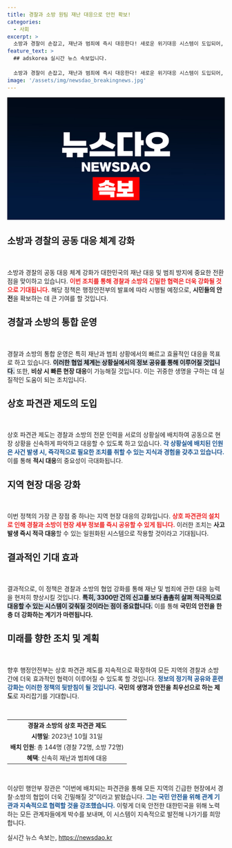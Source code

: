 ```yaml
---
title: 경찰과 소방 원팀 재난 대응으로 안전 확보!
categories:
  - 사회
excerpt: >
  소방과 경찰이 손잡고, 재난과 범죄에 즉시 대응한다! 새로운 위기대응 시스템이 도입되어, 상호파견관 144명이 각 현장에서 더욱 긴밀하게 협력할 예정이다. 국민 안전의 새로운 전환점이 마련된다!
feature_text: >
  ## adskorea 실시간 뉴스 속보입니다.

  소방과 경찰이 손잡고, 재난과 범죄에 즉시 대응한다! 새로운 위기대응 시스템이 도입되어, 상호파견관 144명이 각 현장에서 더욱 긴밀하게 협력할 예정이다. 국민 안전의 새로운 전환점이 마련된다!
image: '/assets/img/newsdao_breakingnews.jpg'
---
```


<p><img src="/assets/img/newsdao_breakingnews.jpg" alt="adskorea 속보" /></p>

<h2 data-ke-size="size26">소방과 경찰의 공동 대응 체계 강화</h2>

<p data-ke-size="size16">&nbsp;</p>

<p>소방과 경찰의 공동 대응 체계 강화가 대한민국의 재난 대응 및 범죄 방지에 중요한 전환점을 맞이하고 있습니다. <b><span style="color: #ee2323;">이번 조치를 통해 경찰과 소방의 긴밀한 협력은 더욱 강화될 것으로 기대됩니다.</span></b> 해당 정책은 행정안전부의 발표에 따라 시행될 예정으로, <strong>시민들의 안전</strong>을 확보하는 데 큰 기여를 할 것입니다.</p>

<h2 data-ke-size="size26">경찰과 소방의 통합 운영</h2>

<p data-ke-size="size16">&nbsp;</p>

<p>경찰과 소방의 통합 운영은 특히 재난과 범죄 상황에서의 빠르고 효율적인 대응을 목표로 하고 있습니다. <b><span style="background-color: #21538527;">이러한 협업 체계는 상황실에서의 정보 공유를 통해 이루어질 것입니다.</span></b> 또한, <strong>비상 시 빠른 현장 대응</strong>이 가능해질 것입니다. 이는 귀중한 생명을 구하는 데 실질적인 도움이 되는 조치입니다.</p>

<h2 data-ke-size="size26">상호 파견관 제도의 도입</h2>

<p data-ke-size="size16">&nbsp;</p>

<p>상호 파견관 제도는 경찰과 소방의 전문 인력을 서로의 상황실에 배치하여 공동으로 현장 상황을 신속하게 파악하고 대응할 수 있도록 하고 있습니다. <b><span style="color: #1a5490;">각 상황실에 배치된 인원은 사건 발생 시, 즉각적으로 필요한 조치를 취할 수 있는 지식과 경험을 갖추고 있습니다.</span></b> 이를 통해 <strong>적시 대응</strong>의 중요성이 극대화됩니다.</p>

<h2 data-ke-size="size26">지역 현장 대응 강화</h2>

<p data-ke-size="size16">&nbsp;</p>

<p>이번 정책의 가장 큰 장점 중 하나는 지역 현장 대응의 강화입니다. <b><span style="color: #ee2323;">상호 파견관의 설치로 인해 경찰과 소방이 현장 세부 정보를 즉시 공유할 수 있게 됩니다.</span></b> 이러한 조치는 <strong>사고 발생 즉시 적극 대응</strong>할 수 있는 일원화된 시스템으로 작용할 것이라고 기대됩니다.</p>

<h2 data-ke-size="size26">결과적인 기대 효과</h2>

<p data-ke-size="size16">&nbsp;</p>

<p>결과적으로, 이 정책은 경찰과 소방의 협업 강화를 통해 재난 및 범죄에 관한 대응 능력을 현저히 향상시킬 것입니다. <b><span style="background-color: #21538527;">특히, 3300만 건의 신고를 보다 촘촘히 살펴 적극적으로 대응할 수 있는 시스템이 갖춰질 것이라는 점이 중요합니다.</span></b> 이를 통해 <strong>국민의 안전을 한층 더 강화하는 계기가 마련됩니다.</strong></p>

<h2 data-ke-size="size26">미래를 향한 조치 및 계획</h2>

<p data-ke-size="size16">&nbsp;</p>

<p>향후 행정안전부는 상호 파견관 제도를 지속적으로 확장하여 모든 지역의 경찰과 소방 간에 더욱 효과적인 협력이 이루어질 수 있도록 할 것입니다. <b><span style="color: #1a5490;">정보의 정기적 공유와 훈련 강화는 이러한 정책의 뒷받침이 될 것입니다.</span></b> <strong>국민의 생명과 안전을 최우선으로 하는 제도</strong>로 자리잡기를 기대합니다.</p>

<p data-ke-size="size16">&nbsp;</p>

<table>
    <tr>
        <td style="text-align: center; height: 17px;"><b>경찰과 소방의 상호 파견관 제도</b></td>
    </tr>
    <tr>
        <td style="text-align: center; height: 17px;"><b>시행일</b>: 2023년 10월 31일</td>
    </tr>
    <tr>
        <td style="text-align: center; height: 17px;"><b>배치 인원</b>: 총 144명 (경찰 72명, 소방 72명)</td>
    </tr>
    <tr>
        <td style="text-align: center; height: 17px;"><b>혜택</b>: 신속히 재난과 범죄에 대응</td>
    </tr>
</table>

<p data-ke-size="size16">&nbsp;</p>

<p>이상민 행안부 장관은 “이번에 배치되는 파견관을 통해 모든 지역의 긴급한 현장에서 경찰·소방의 협업이 더욱 긴밀해질 것”이라고 밝혔습니다. <b><span style="color: #1a5490;">그는 국민 안전을 위해 관계 기관과 지속적으로 협력할 것을 강조했습니다.</span></b> 이렇게 더욱 안전한 대한민국을 위해 노력하는 모든 관계자들에게 박수를 보내며, 이 시스템이 지속적으로 발전해 나가기를 희망합니다.</p>
실시간 뉴스 속보는, <a href="https://newsdao.kr" rel="dofollow">https://newsdao.kr</a>


